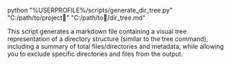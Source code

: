 <!-- Original FlashPaste name: Cursor: Gen Folder Structure File -->
<!-- FlashPaste ID: 186 -->

python "%USERPROFILE%/scripts/generate_dir_tree.py" "C:/path/to/project🔴" "C:/path/to🔴/dir_tree.md"


This script generates a markdown file containing a visual tree representation of a directory structure (similar to the tree command), including a summary of total files/directories and metadata, while allowing you to exclude specific directories and files from the output.